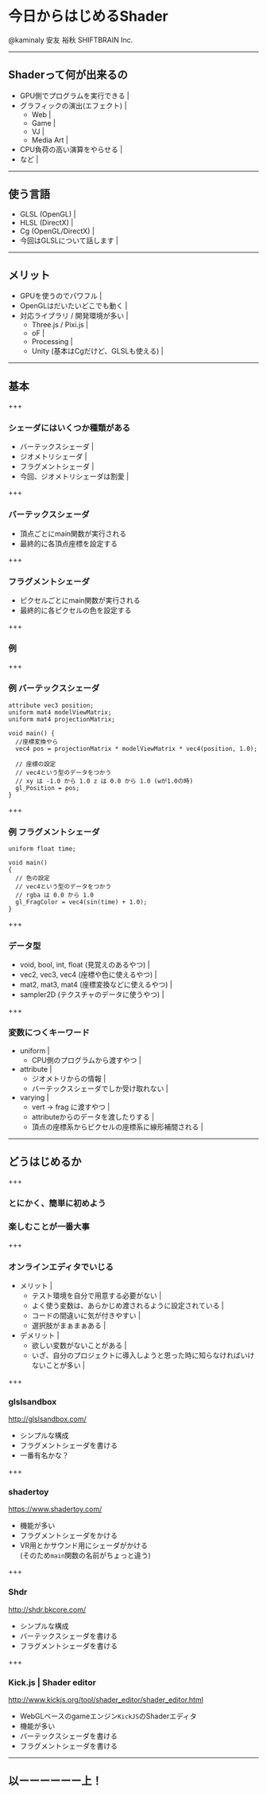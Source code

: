 # 今日からはじめるShader

@kaminaly 安友 裕秋 SHIFTBRAIN Inc.

---

## Shaderって何が出来るの

- GPU側でプログラムを実行できる |
- グラフィックの演出(エフェクト) |
  - Web |
  - Game |
  - VJ |
  - Media Art |
- CPU負荷の高い演算をやらせる |
- など |

---

## 使う言語

- GLSL (OpenGL) |
- HLSL (DirectX) |
- Cg (OpenGL/DirectX) |
- 今回はGLSLについて話します |

---

## メリット

- GPUを使うのでパワフル |
- OpenGLはだいたいどこでも動く |
- 対応ライブラリ / 開発環境が多い |
  - Three.js / Pixi.js |
  - oF |
  - Processing |
  - Unity (基本はCgだけど、GLSLも使える) |

---

## 基本

+++

### シェーダにはいくつか種類がある

- バーテックスシェーダ |
- ジオメトリシェーダ |
- フラグメントシェーダ |
- 今回、ジオメトリシェーダは割愛 |

+++

### バーテックスシェーダ

- 頂点ごとにmain関数が実行される
- 最終的に各頂点座標を設定する


+++

### フラグメントシェーダ

- ピクセルごとにmain関数が実行される
- 最終的に各ピクセルの色を設定する


+++

### 例

+++


### 例 バーテックスシェーダ

```
attribute vec3 position;
uniform mat4 modelViewMatrix;
uniform mat4 projectionMatrix;

void main() {
  //座標変換やら
  vec4 pos = projectionMatrix * modelViewMatrix * vec4(position, 1.0);

  // 座標の設定
  // vec4という型のデータをつかう
  // xy は -1.0 から 1.0 z は 0.0 から 1.0 (wが1.0の時)
  gl_Position = pos;
}
```

+++

### 例 フラグメントシェーダ

```
uniform float time;

void main()
{
  // 色の設定
  // vec4という型のデータをつかう
  // rgba は 0.0 から 1.0
  gl_FragColor = vec4(sin(time) + 1.0);
}
```

+++

### データ型

- void, bool, int, float (見覚えのあるやつ) |
- vec2, vec3, vec4 (座標や色に使えるやつ) |
- mat2, mat3, mat4 (座標変換などに使えるやつ) |
- sampler2D (テクスチャのデータに使うやつ) |

+++

### 変数につくキーワード

- uniform |
  - CPU側のプログラムから渡すやつ |
- attribute |
  - ジオメトリからの情報 |
  - バーテックスシェーダでしか受け取れない |
- varying |
  - vert -> frag に渡すやつ |
  - attributeからのデータを渡したりする |
  - 頂点の座標系からピクセルの座標系に線形補間される |

---

## どうはじめるか

+++

### とにかく、簡単に初めよう
### 楽しむことが一番大事

+++

### オンラインエディタでいじる

- メリット |
  - テスト環境を自分で用意する必要がない |
  - よく使う変数は、あらかじめ渡されるように設定されている |
  - コードの間違いに気が付きやすい |
  - 選択肢がまぁまぁある |
- デメリット |
  - 欲しい変数がないことがある |
  - いざ、自分のプロジェクトに導入しようと思った時に知らなければいけないことが多い |

+++

### glslsandbox

http://glslsandbox.com/

- シンプルな構成
- フラグメントシェーダを書ける
- 一番有名かな？

+++

### shadertoy

https://www.shadertoy.com/

- 機能が多い
- フラグメントシェーダをかける
- VR用とかサウンド用にシェーダがかける  
  (そのため`main`関数の名前がちょっと違う)

+++

### Shdr

http://shdr.bkcore.com/

- シンプルな構成
- バーテックスシェーダを書ける
- フラグメントシェーダを書ける

+++

### Kick.js | Shader editor

http://www.kickjs.org/tool/shader_editor/shader_editor.html

- WebGLベースのgameエンジン`KickJS`のShaderエディタ
- 機能が多い
- バーテックスシェーダを書ける
- フラグメントシェーダを書ける

---

## 以ーーーーーー上！
